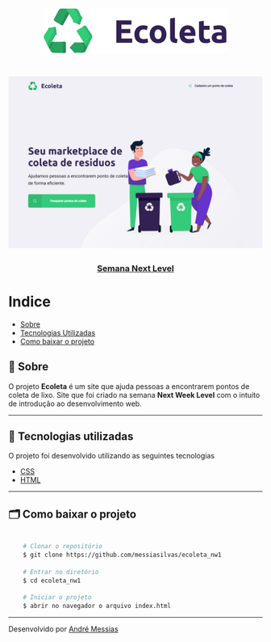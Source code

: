 <h1 align="center">
    <img src="/assets/logo.svg">
</h1>

<h1 align="center">
    <img src="assets/ecoleta.jpg">
</h1>

<h3 align="center">
    <a href="https://nextlevelweek.com/inscricao/1?gclid=EAIaIQobChMIotuFiO_g6QIVBwiRCh0kcAbAEAAYASAAEgLgWPD_BwE">Semana Next Level</a>
<h3 >

# Indice

- [Sobre](#-sobre)
- [Tecnologias Utilizadas](#-tecnologias-utilizadas)
- [Como baixar o projeto](#-como-baixar-o-projeto)

## 🔖 Sobre

O projeto **Ecoleta** é um site que ajuda pessoas a encontrarem pontos de coleta de lixo. Site que foi criado na semana **Next Week Level** com o intuito de introdução ao desenvolvimento web.

---

## 🚀 Tecnologias utilizadas

O projeto foi desenvolvido utilizando as seguintes tecnologias

- [CSS](https://developer.mozilla.org/pt-BR/docs/Web/CSS)
- [HTML](https://developer.mozilla.org/pt-BR/docs/Web/HTML)

---

## 🗂 Como baixar o projeto

```bash

    # Clonar o repositório
    $ git clone https://github.com/messiasilvas/ecoleta_nw1

    # Entrar no diretório
    $ cd ecoleta_nw1

    # Iniciar o projeto
    $ abrir no navegador o arquivo index.html
```

---

Desenvolvido por [André Messias](https://www.linkedin.com/in/messiasilvas/)
